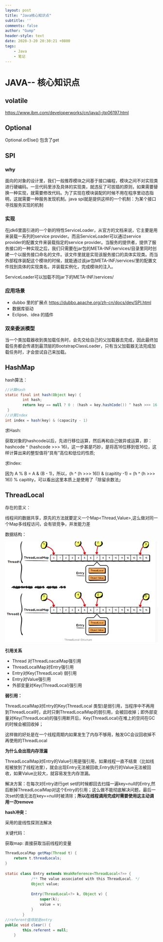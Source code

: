 ```yaml
---
layout: post
title: "Java核心知识点"
subtitle: ''
comments: false
author: "Gump"
header-style: text
date: 2020-3-20 20:30:21 +0800
tags:
    - Java 
    - 笔记
---
```


# JAVA-- 核心知识点

## volatile

https://www.ibm.com/developerworks/cn/java/j-jtp06197.html

## Optional

Optional.orElse() 包含了get

## SPI

### why

面向的对象的设计里，我们一般推荐模块之间基于接口编程，模块之间不对实现类进行硬编码。一旦代码里涉及具体的实现类，就违反了可拔插的原则，如果需要替换一种实现，就需要修改代码。为了实现在模块装配的时候不用在程序里动态指明，这就需要一种服务发现机制。java spi就是提供这样的一个机制：为某个接口寻找服务实现的机制

### 实现

在jdk6里面引进的一个新的特性ServiceLoader，从官方的文档来说，它主要是用来装载一系列的service provider。而且ServiceLoader可以通过service provider的配置文件来装载指定的service provider。当服务的提供者，提供了服务接口的一种实现之后，我们只需要在jar包的META-INF/services/目录里同时创建一个以服务接口命名的文件。该文件里就是实现该服务接口的具体实现类。而当外部程序装配这个模块的时候，就能通过该jar包META-INF/services/里的配置文件找到具体的实现类名，并装载实例化，完成模块的注入。

ServiceLoader可以加载不同jar下的META-INF/services/

### 应用场景

- dubbo 里的扩展点 https://dubbo.apache.org/zh-cn/docs/dev/SPI.html
- 数据库驱动
- Eclipse、idea 的插件

### 双亲委派模型

当一个类加载器收到类加载任务时，会先交给自己的父加载器去完成，因此最终加载任务都会传递到最顶层的BootstrapClassLoader，只有当父加载器无法完成加载任务时，才会尝试自己来加载。

## HashMap

hash算法：

```java
//计算Hash
static final int hash(Object key) {
        int hash;
        return key == null ? 0 : (hash = key.hashCode()) ^ hash >>> 16;
 }
//计算Index
int index = hash(key) & (capacity - 1)
```

求Hash:

获取对象的hashcode以后，先进行移位运算，然后再和自己做异或运算，即：hashcode ^ (hashcode >>> 16)，这一步甚是巧妙，是将高16位移到低16位，这样计算出来的整型值将“具有”高位和低位的性质;

求Index:

因为 A % B = A & (B - 1)，所以，(h ^ (h >>> 16)) & (capitity -1) = (h ^ (h >>> 16)) % capitity，可以看出这里本质上是使用了「除留余数法」

## ThreadLocal

存在的意义：

线程间的数据共享，原先的方法就要定义一个Map<Thread,Value>,这么做对同一个Map多线程访问，会有锁竞争，并发能力差

数据结构：

<img src="/img/java/threadlocal.png" alt="threadlocal" style="zoom:80%;" />

**引用关系**

- Thread 对ThreadLoacalMap强引用
- ThreadLocalMap对Entry强引用
- Entry对Key(ThreadLocal) 弱引用
- Entry对Value强引用
- 外部变量对Key(ThreadLocal)强引用

**弱引用：**

ThreadLocalMap对Entry的Key(ThreadLocal 类型)是弱引用，当程序中不再用到ThreadLocal时，此时只剩ThreadLocalMap的弱引用，会被回收掉；即外部变量对Key(ThreadLocal)的强引用断开后，Key(ThreadLocal)在堆上的空间在GC的时候会被回收掉；

这样做的好处是在一个线程周期内如果发生了内存不够用，触发GC会议回收掉不再使用的ThreadLocal

**为什么会出现内存泄漏**

ThreadLocalMap对Entry的Value引用是强引用，如果线程一直不结束（比如线程被放到了线程池里），就会出现Entry无法被回收,Entry执行的Value无法被回收，如果Value比较大，就容易发生内存泄漏。

解决方案：在每次对Entry进行get set的时候都回去扫描一遍key=null的Entry,然后断掉ThreadLocalMap对这个Entry的引用；这么做不能彻底解决问题，最后一次set的值无法在key==null时被清除；**所以在线程调用完成时需要使用这主动调用一次remove**

**hash冲突：**

采用的是线性探测法解决

关键代码：

获取map: 直接获取当前线程的变量

```java
ThreadLocalMap getMap(Thread t) {
    return t.threadLocals;
}

static class Entry extends WeakReference<ThreadLocal<?>> {
            /** The value associated with this ThreadLocal. */
            Object value;

            Entry(ThreadLocal<?> k, Object v) {
                super(k);
                value = v;
            }
        }
//referent值得就是entry
public void clear() {
        this.referent = null;
    }
```

